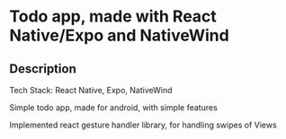 # Todo app, made with React Native/Expo and NativeWind

## Description

Tech Stack: React Native, Expo, NativeWind

Simple todo app, made for android, with simple features

Implemented react gesture handler library, for handling swipes of Views


